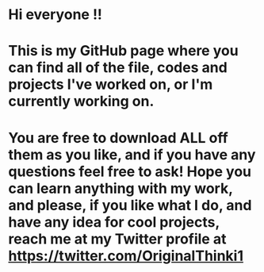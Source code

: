 # Hi everyone !!
# This is my GitHub page where you can find all of the file, codes and projects I've worked on, or I'm currently working on.
# You are free to download ALL off them as you like, and if you have any questions feel free to ask! Hope you can learn anything with my work, and please, if you like what I do, and have any idea for cool projects, reach me at my Twitter profile at https://twitter.com/OriginalThinki1
